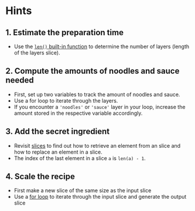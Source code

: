 # Hints

## 1. Estimate the preparation time

- Use the [`len()` built-in function][len-builtin] to determine the number of layers (length of the layers slice).

## 2. Compute the amounts of noodles and sauce needed

- First, set up two variables to track the amount of noodles and sauce.
- Use a for loop to iterate through the layers.
- If you encounter a `'noodles'` or `'sauce'` layer in your loop, increase the amount stored in the respective variable accordingly.

## 3. Add the secret ingredient

- Revisit [slices][concept-slices] to find out how to retrieve an element from an slice and how to replace an element in a slice.
- The index of the last element in a slice `a` is `len(a) - 1`.

## 4. Scale the recipe

- First make a new slice of the same size as the input slice
- Use a [for loop][for-loop] to iterate through the input slice and generate the output slice

[len-builtin]: https://pkg.go.dev/builtin#len
[concept-conditonals-if]: /tracks/go/concepts/conditionals-if
[concept-slices]: /tracks/go/concepts/slices
[for-loop]: https://tour.golang.org/flowcontrol/1